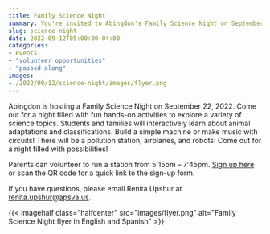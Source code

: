 ```yaml
--- 
title: Family Science Night
summary: You're invited to Abingdon's Family Science Night on September 22! Volunteers are needed too!
slug: science night
date: 2022-09-12T05:00:00-04:00
categories:
- events
- "volunteer opportunities"
- "passed along"
images: 
- /2022/09/12/science-night/images/flyer.png
---
```


Abingdon is hosting a Family Science Night on September 22, 2022. Come out for a night filled with fun hands-on activities to explore a variety of science topics. Students and families will interactively learn about animal adaptations and classifications. Build a simple machine or make music with circuits! There will be a pollution station, airplanes, and robots! Come out for a night filled with possibilities!

Parents can volunteer to run a station from 5:15pm – 7:45pm. [Sign up here](https://www.signupgenius.com/go/20f0d48aaa62ba5f58-science) or scan the QR code for a quick link to the sign-up form.

If you have questions, please email Renita Upshur at renita.upshur@apsva.us.

{{< imagehalf class="halfcenter" src="images/flyer.png" alt="Family Science Night flyer in English and Spanish" >}}